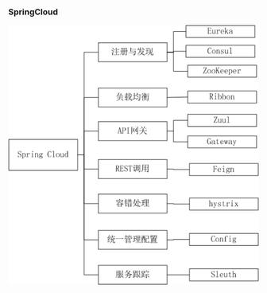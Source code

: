 ### SpringCloud

![image](https://github.com/meacial/springcloud-learning/blob/master/data/1269-1523696433477.png)
